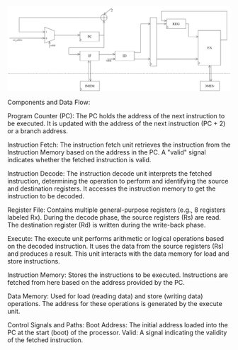 <img src="https://raw.githubusercontent.com/squared-studio/simple_processor/36a5f7560d545eddf37f2338bc3d50de0c338cfd/docs/simple_processor_architecture.svg" alt="processor architecture">

Components and Data Flow:


Program Counter (PC):
  The PC holds the address of the next instruction to be executed.
  It is updated with the address of the next instruction (PC + 2) or a branch address.

Instruction Fetch:
  The instruction fetch unit retrieves the instruction from the Instruction Memory based on the address in the PC.
  A "valid" signal indicates whether the fetched instruction is valid.
  
Instruction Decode:
  The instruction decode unit interprets the fetched instruction, determining the operation to perform and identifying the source and destination registers.
  It accesses the instruction memory to get the instruction to be decoded.
  
Register File:
  Contains multiple general-purpose registers (e.g., 8 registers labeled Rx).
  During the decode phase, the source registers (Rs) are read.
  The destination register (Rd) is written during the write-back phase.
  
Execute:
  The execute unit performs arithmetic or logical operations based on the decoded instruction.
  It uses the data from the source registers (Rs) and produces a result.
  This unit interacts with the data memory for load and store instructions.
  
Instruction Memory:
  Stores the instructions to be executed.
  Instructions are fetched from here based on the address provided by the PC.
  
Data Memory:
  Used for load (reading data) and store (writing data) operations.
  The address for these operations is generated by the execute unit.
  
Control Signals and Paths:
  Boot Address: The initial address loaded into the PC at the start (boot) of the processor.
  Valid: A signal indicating the validity of the fetched instruction.
  
